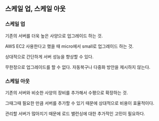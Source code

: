 ## 스케일 업, 스케일 아웃

### 스케일 업
기존의 서버를 더욱 높은 사양으로 업그레이드 하는 것.

AWS EC2 사용한다고 했을 때 micro에서 small로 업그레이드 하는 것. 

상대적으로 간단하게 서버 성능을 향상할 수 있다. 

무한정으로 업그레이드를 할 수 없다. 자동복구나 다중화 방안을 제시하지 않는다. 

### 스케일 아웃
기존의 서버와 비슷한 사양의 장비를 추가해서 수평으로 확장하는 것.

그때그때 필요한 만큼 서버를 추가할 수 있기 때문에 상대적으로 비용이 효율적이다.

관리할 서버가 많아지기 때문에 로드 밸런싱에 대한 추가적인 고민이 필요하다.


